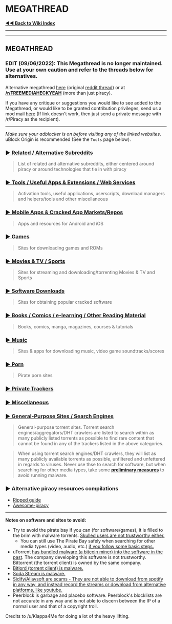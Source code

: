 # MEGATHREAD

[**◄◄ Back to Wiki Index**](https://www.reddit.com/r/Piracy/wiki/index)

***

***

## MEGATHREAD

### EDIT (09/06/2022): This Megathread is no longer maintained. Use at your own caution and refer to the threads below for alternatives.

&#x20;

Alternative megathread [here](https://github.com/Igglybuff/awesome-piracy/blob/master/readme.md) (original [reddit thread](https://old.reddit.com/r/Piracy/comments/9nontk/awesome\_piracy\_a\_curated\_list\_of\_awesome\_warez/)) or at [**/r/FREEMEDIAHECKYEAH**](https://reddit.com/r/FREEMEDIAHECKYEAH/wiki/index) (more than just piracy).

If you have any critique or suggestions you would like to see added to the Megathread, or would like to be granted contribution privileges, send us a mod mail [here](https://www.reddit.com/message/compose?to=%2Fr%2FPiracy\&subject=Megathread%20suggestion) (If link doesn't work, then just send a private message with /r/Piracy as the recipient).

***

&#x20;

_Make sure your adblocker is on before visiting any of the linked websites_. uBlock Origin is recommended (See the `Tools` page below).

### [► Related / Alternative Subreddits](https://www.reddit.com/r/Piracy/wiki/megathread/related\_subreddits)

> List of related and alternative subreddits, either centered around piracy or around technologies that tie in with piracy

### [► Tools / Useful Apps & Extensions / Web Services](https://www.reddit.com/r/Piracy/wiki/megathread/tools)

> Activation tools, useful applications, userscripts, download managers and helpers/tools and other miscellaneous

### [► Mobile Apps & Cracked App Markets/Repos](https://www.reddit.com/r/Piracy/wiki/megathread/mobile\_apps\_and\_repos)

> Apps and resources for Android and iOS

### [► Games](https://reddit.com/r/Piracy/wiki/megathread/games)

> Sites for downloading games and ROMs

### [► Movies & TV / Sports](https://www.reddit.com/r/Piracy/wiki/megathread/movies\_and\_tv)

> Sites for streaming and downloading/torrenting Movies & TV and Sports

### [► Software Downloads](https://www.reddit.com/r/Piracy/wiki/megathread/software\_downloads)

> Sites for obtaining popular cracked software

### [► Books / Comics / e-learning / Other Reading Material](https://reddit.com/r/Piracy/wiki/megathread/reading\_material\_and\_elearning)

> Books, comics, manga, magazines, courses & tutorials

### [► Music](https://reddit.com/r/Piracy/wiki/megathread/music)

> Sites & apps for downloading music, video game soundtracks/scores

### [► Porn](https://reddit.com/r/Piracy/wiki/megathread/porn)

> Pirate porn sites

### [► Private Trackers](https://www.reddit.com/r/Piracy/wiki/guides/private\_trackers)

### [► Miscellaneous](https://www.reddit.com/r/Piracy/wiki/megathread/miscellaneous)

### [► General-Purpose Sites / Search Engines](https://reddit.com/r/Piracy/wiki/megathread/general\_sites\_and\_search\_engines)

> General-purpose torrent sites. Torrent search engines/aggregators/DHT crawlers are listed to search within as many publicly listed torrents as possible to find rare content that cannot be found in any of the trackers listed in the above categories.

>

> When using torrent search engines/DHT crawlers, they will list as many publicly available torrents as possible, unfiltered and unfettered in regards to viruses. Never use thse to search for software, but when searching for other media types, take some [**preliminary measures**](https://www.reddit.com/r/Piracy/wiki/browsing\_and\_downloading\_guide) to avoid running malware.

### ► **Alternative piracy resources compilations**

* [Ripped guide](https://ripped.guide/)
* [Awesome-piracy](https://github.com/Igglybuff/awesome-piracy)

&#x20;

***

&#x20;

**Notes on software and sites to avoid:**

* Try to avoid the pirate bay if you can (for software/games), it is filled to the brim with malware torrents. [Skulled users are not trustworthy either.](https://www.reddit.com/r/Piracy/comments/cxbn33/psa\_ransomware\_all\_current\_vegas\_pro\_17\_torrents/)
  * You can still use The Pirate Bay safely when searching for other media types (video, audio, etc.) [if you follow some basic steps.](https://www.reddit.com/r/Piracy/wiki/browsing\_and\_downloading\_guide)
* uTorrent [has bundled malware (a bitcoin miner) into the software in the past](https://www.trustedreviews.com/news/utorrent-silently-installing-bundled-bitcoin-mining-software-2931825). The company developing this software is not trustworthy. Bittorrent (the torrent client) is owned by the same company.
* [Bitlord (torrent client) is malware.](https://www.reddit.com/r/torrents/comments/1yb8kf/warning\_do\_not\_download\_bitlord\_it\_has\_major/)
* [Soda Stream is malware.](https://www.reddit.com/r/Piracy/comments/8q2pg3/anyone\_who\_can\_explain\_why\_soda\_player\_is/)
* [Sidify/Allavsoft are scams - They are not able to download from spotify in any way, and instead record the streams or download from alternative platforms, like youtube.](https://www.reddit.com/r/Piracy/comments/6l2lwh/any\_experience\_with\_sidify/)
* Peerblock is garbage and placebo software. Peerblock's blocklists are not accurate in any way and is not able to discern between the IP of a normal user and that of a copyright troll.

&#x20;

&#x20;

Credits to /u/Klappa4Me for doing a lot of the heavy lifting.

&#x20;
